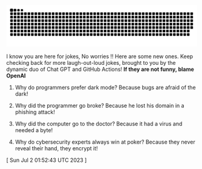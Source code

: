 <picture>
  <source media="(prefers-color-scheme: dark)" srcset="https://raw.githubusercontent.com/platane/platane/output/github-contribution-grid-snake-dark.svg">
  <source media="(prefers-color-scheme: light)" srcset="https://raw.githubusercontent.com/platane/platane/output/github-contribution-grid-snake.svg">
  <img alt="github contribution grid snake animation" src="https://raw.githubusercontent.com/platane/platane/output/github-contribution-grid-snake.svg">
</picture>


I know you are here for jokes, No worries !!
Here are some new ones. Keep checking back for more laugh-out-loud jokes, brought to you by the dynamic duo of Chat GPT and GitHub Actions! __If they are not funny, blame OpenAI__
 
1. Why do programmers prefer dark mode?
Because bugs are afraid of the dark!

2. Why did the programmer go broke?
Because he lost his domain in a phishing attack!

3. Why did the computer go to the doctor?
Because it had a virus and needed a byte!

4. Why do cybersecurity experts always win at poker?
Because they never reveal their hand, they encrypt it!
 
[ 
Sun Jul  2 01:52:43 UTC 2023
 ]
